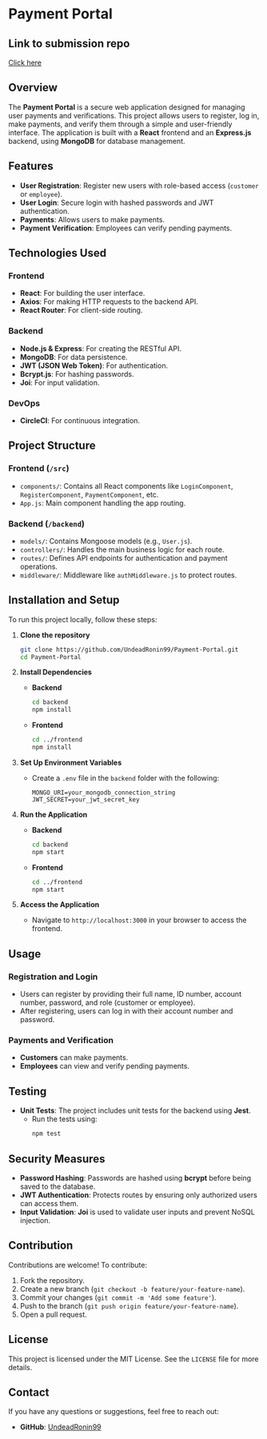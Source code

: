 # Payment Portal
## Link to submission repo
[Click here](https://github.com/VCSTDN2024/apds7311-poe-techtitans-apds.git)

## Overview
The **Payment Portal** is a secure web application designed for managing user payments and verifications. This project allows users to register, log in, make payments, and verify them through a simple and user-friendly interface. The application is built with a **React** frontend and an **Express.js** backend, using **MongoDB** for database management.

## Features
- **User Registration**: Register new users with role-based access (`customer` or `employee`).
- **User Login**: Secure login with hashed passwords and JWT authentication.
- **Payments**: Allows users to make payments.
- **Payment Verification**: Employees can verify pending payments.

## Technologies Used
### Frontend
- **React**: For building the user interface.
- **Axios**: For making HTTP requests to the backend API.
- **React Router**: For client-side routing.

### Backend
- **Node.js & Express**: For creating the RESTful API.
- **MongoDB**: For data persistence.
- **JWT (JSON Web Token)**: For authentication.
- **Bcrypt.js**: For hashing passwords.
- **Joi**: For input validation.

### DevOps
- **CircleCI**: For continuous integration.

## Project Structure
### Frontend (`/src`)
- `components/`: Contains all React components like `LoginComponent`, `RegisterComponent`, `PaymentComponent`, etc.
- `App.js`: Main component handling the app routing.

### Backend (`/backend`)
- `models/`: Contains Mongoose models (e.g., `User.js`).
- `controllers/`: Handles the main business logic for each route.
- `routes/`: Defines API endpoints for authentication and payment operations.
- `middleware/`: Middleware like `authMiddleware.js` to protect routes.

## Installation and Setup
To run this project locally, follow these steps:

1. **Clone the repository**
   ```bash
   git clone https://github.com/UndeadRonin99/Payment-Portal.git
   cd Payment-Portal
   ```

2. **Install Dependencies**
   - **Backend**
     ```bash
     cd backend
     npm install
     ```
   - **Frontend**
     ```bash
     cd ../frontend
     npm install
     ```

3. **Set Up Environment Variables**
   - Create a `.env` file in the `backend` folder with the following:
     ```env
     MONGO_URI=your_mongodb_connection_string
     JWT_SECRET=your_jwt_secret_key
     ```

4. **Run the Application**
   - **Backend**
     ```bash
     cd backend
     npm start
     ```
   - **Frontend**
     ```bash
     cd ../frontend
     npm start
     ```

5. **Access the Application**
   - Navigate to `http://localhost:3000` in your browser to access the frontend.

## Usage
### Registration and Login
- Users can register by providing their full name, ID number, account number, password, and role (customer or employee).
- After registering, users can log in with their account number and password.

### Payments and Verification
- **Customers** can make payments.
- **Employees** can view and verify pending payments.

## Testing
- **Unit Tests**: The project includes unit tests for the backend using **Jest**.
  - Run the tests using:
    ```bash
    npm test
    ```

## Security Measures
- **Password Hashing**: Passwords are hashed using **bcrypt** before being saved to the database.
- **JWT Authentication**: Protects routes by ensuring only authorized users can access them.
- **Input Validation**: **Joi** is used to validate user inputs and prevent NoSQL injection.

## Contribution
Contributions are welcome! To contribute:
1. Fork the repository.
2. Create a new branch (`git checkout -b feature/your-feature-name`).
3. Commit your changes (`git commit -m 'Add some feature'`).
4. Push to the branch (`git push origin feature/your-feature-name`).
5. Open a pull request.

## License
This project is licensed under the MIT License. See the `LICENSE` file for more details.

## Contact
If you have any questions or suggestions, feel free to reach out:
- **GitHub**: [UndeadRonin99](https://github.com/UndeadRonin99)

